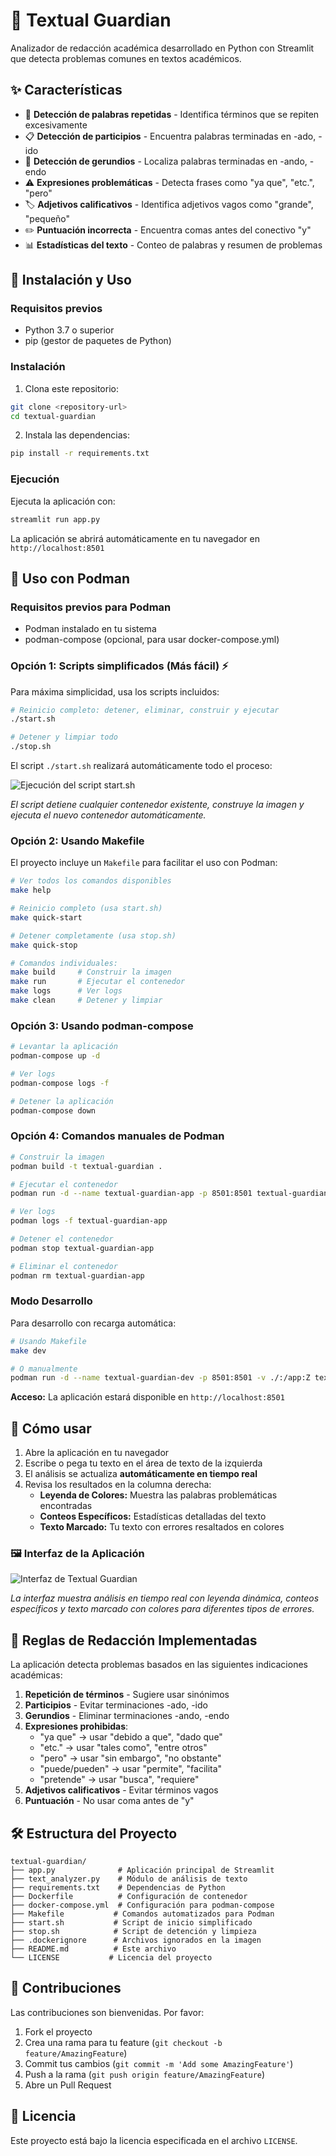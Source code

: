 # 📝 Textual Guardian

Analizador de redacción académica desarrollado en Python con Streamlit que detecta problemas comunes en textos académicos.

## ✨ Características

- 🔄 **Detección de palabras repetidas** - Identifica términos que se repiten excesivamente
- 📋 **Detección de participios** - Encuentra palabras terminadas en -ado, -ido  
- 🔄 **Detección de gerundios** - Localiza palabras terminadas en -ando, -endo
- ⚠️ **Expresiones problemáticas** - Detecta frases como "ya que", "etc.", "pero"
- 🏷️ **Adjetivos calificativos** - Identifica adjetivos vagos como "grande", "pequeño"
- ✏️ **Puntuación incorrecta** - Encuentra comas antes del conectivo "y"
- 📊 **Estadísticas del texto** - Conteo de palabras y resumen de problemas

## 🚀 Instalación y Uso

### Requisitos previos
- Python 3.7 o superior
- pip (gestor de paquetes de Python)

### Instalación

1. Clona este repositorio:
```bash
git clone <repository-url>
cd textual-guardian
```

2. Instala las dependencias:
```bash
pip install -r requirements.txt
```

### Ejecución

Ejecuta la aplicación con:
```bash
streamlit run app.py
```

La aplicación se abrirá automáticamente en tu navegador en `http://localhost:8501`

## 🐳 Uso con Podman

### Requisitos previos para Podman
- Podman instalado en tu sistema
- podman-compose (opcional, para usar docker-compose.yml)

### Opción 1: Scripts simplificados (Más fácil) ⚡

Para máxima simplicidad, usa los scripts incluidos:

```bash
# Reinicio completo: detener, eliminar, construir y ejecutar
./start.sh

# Detener y limpiar todo
./stop.sh
```

El script `./start.sh` realizará automáticamente todo el proceso:

![Ejecución del script start.sh](https://github.com/user-attachments/assets/your-image-url-here)

*El script detiene cualquier contenedor existente, construye la imagen y ejecuta el nuevo contenedor automáticamente.*

### Opción 2: Usando Makefile

El proyecto incluye un `Makefile` para facilitar el uso con Podman:

```bash
# Ver todos los comandos disponibles
make help

# Reinicio completo (usa start.sh)
make quick-start

# Detener completamente (usa stop.sh)
make quick-stop

# Comandos individuales:
make build     # Construir la imagen
make run       # Ejecutar el contenedor
make logs      # Ver logs
make clean     # Detener y limpiar
```

### Opción 3: Usando podman-compose

```bash
# Levantar la aplicación
podman-compose up -d

# Ver logs
podman-compose logs -f

# Detener la aplicación
podman-compose down
```

### Opción 4: Comandos manuales de Podman

```bash
# Construir la imagen
podman build -t textual-guardian .

# Ejecutar el contenedor
podman run -d --name textual-guardian-app -p 8501:8501 textual-guardian

# Ver logs
podman logs -f textual-guardian-app

# Detener el contenedor
podman stop textual-guardian-app

# Eliminar el contenedor
podman rm textual-guardian-app
```


### Modo Desarrollo

Para desarrollo con recarga automática:

```bash
# Usando Makefile
make dev

# O manualmente
podman run -d --name textual-guardian-dev -p 8501:8501 -v ./:/app:Z textual-guardian
```

**Acceso:** La aplicación estará disponible en `http://localhost:8501`

## 📖 Cómo usar

1. Abre la aplicación en tu navegador
2. Escribe o pega tu texto en el área de texto de la izquierda
3. El análisis se actualiza **automáticamente en tiempo real**
4. Revisa los resultados en la columna derecha:
   - **Leyenda de Colores:** Muestra las palabras problemáticas encontradas
   - **Conteos Específicos:** Estadísticas detalladas del texto
   - **Texto Marcado:** Tu texto con errores resaltados en colores

### 🖼️ Interfaz de la Aplicación

![Interfaz de Textual Guardian](https://github.com/user-attachments/assets/your-interface-image-url-here)

*La interfaz muestra análisis en tiempo real con leyenda dinámica, conteos específicos y texto marcado con colores para diferentes tipos de errores.*

## 🎯 Reglas de Redacción Implementadas

La aplicación detecta problemas basados en las siguientes indicaciones académicas:

1. **Repetición de términos** - Sugiere usar sinónimos
2. **Participios** - Evitar terminaciones -ado, -ido
3. **Gerundios** - Eliminar terminaciones -ando, -endo
4. **Expresiones prohibidas**:
   - "ya que" → usar "debido a que", "dado que"
   - "etc." → usar "tales como", "entre otros"
   - "pero" → usar "sin embargo", "no obstante"
   - "puede/pueden" → usar "permite", "facilita"
   - "pretende" → usar "busca", "requiere"
5. **Adjetivos calificativos** - Evitar términos vagos
6. **Puntuación** - No usar coma antes de "y"

## 🛠️ Estructura del Proyecto

```
textual-guardian/
├── app.py              # Aplicación principal de Streamlit
├── text_analyzer.py    # Módulo de análisis de texto
├── requirements.txt    # Dependencias de Python
├── Dockerfile          # Configuración de contenedor
├── docker-compose.yml  # Configuración para podman-compose
├── Makefile           # Comandos automatizados para Podman
├── start.sh           # Script de inicio simplificado
├── stop.sh            # Script de detención y limpieza
├── .dockerignore      # Archivos ignorados en la imagen
├── README.md          # Este archivo
└── LICENSE           # Licencia del proyecto
```

## 🤝 Contribuciones

Las contribuciones son bienvenidas. Por favor:

1. Fork el proyecto
2. Crea una rama para tu feature (`git checkout -b feature/AmazingFeature`)
3. Commit tus cambios (`git commit -m 'Add some AmazingFeature'`)
4. Push a la rama (`git push origin feature/AmazingFeature`)
5. Abre un Pull Request

## 📄 Licencia

Este proyecto está bajo la licencia especificada en el archivo `LICENSE`.
